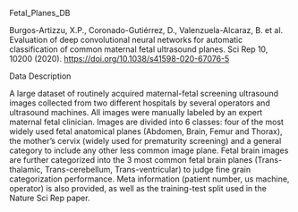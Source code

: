 Fetal_Planes_DB

Burgos-Artizzu, X.P., Coronado-Gutiérrez, D., Valenzuela-Alcaraz, B. et al. Evaluation of deep convolutional neural networks for automatic classification of common maternal fetal ultrasound planes. Sci Rep 10, 10200 (2020). https://doi.org/10.1038/s41598-020-67076-5

Data Description

A large dataset of routinely acquired maternal-fetal screening ultrasound images collected from two different hospitals by several operators and ultrasound machines. 
All images were manually labeled by an expert maternal fetal clinician. Images are divided into 6 classes: four of the most widely used fetal anatomical planes (Abdomen, Brain, Femur and Thorax), the mother’s cervix (widely used for prematurity screening) and a general category to include any other less common image plane. 
Fetal brain images are further categorized into the 3 most common fetal brain planes (Trans-thalamic, Trans-cerebellum, Trans-ventricular) to judge fine grain categorization performance. 
Meta information (patient number, us machine, operator) is also provided, as well as the training-test split used in the Nature Sci Rep paper.
